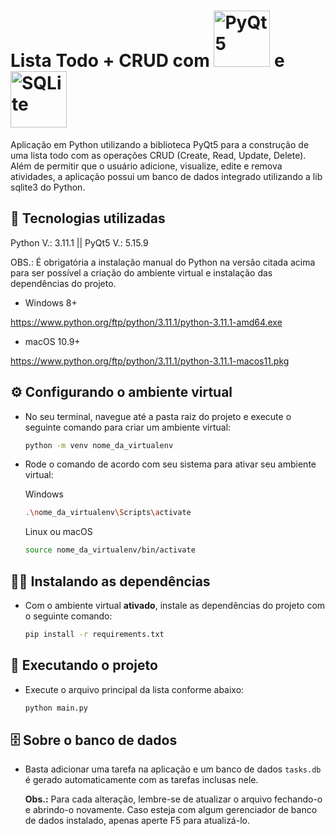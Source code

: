 # Lista Todo + CRUD com <img src="https://www.pythonguis.com/images/libraries/pyqt5.png" alt="PyQt5" width="90"> e <img src="https://upload.wikimedia.org/wikipedia/commons/thumb/3/38/SQLite370.svg/1200px-SQLite370.svg.png" alt="SQLite" width="90">

Aplicação em Python utilizando a biblioteca PyQt5 para a construção de uma lista todo com as operações CRUD (Create, Read, Update, Delete). 
Além de permitir que o usuário adicione, visualize, edite e remova atividades, a aplicação possui um banco de dados integrado utilizando a lib sqlite3 do Python. 

## 🔧 Tecnologias utilizadas
Python V.: 3.11.1 || PyQt5 V.: 5.15.9

OBS.: É obrigatória a instalação manual do Python na versão citada acima para ser possível a criação do ambiente virtual e instalação das dependências do projeto.

- Windows 8+

https://www.python.org/ftp/python/3.11.1/python-3.11.1-amd64.exe

- macOS 10.9+

https://www.python.org/ftp/python/3.11.1/python-3.11.1-macos11.pkg

## ⚙️ Configurando o ambiente virtual
* No seu terminal, navegue até a pasta raiz do projeto e execute o seguinte comando para criar um ambiente virtual:

  ```bash
  python -m venv nome_da_virtualenv
  ```

* Rode o comando de acordo com seu sistema para ativar seu ambiente virtual:

  Windows
  ```bash
  .\nome_da_virtualenv\Scripts\activate
  ```

  Linux ou macOS
  ```bash
  source nome_da_virtualenv/bin/activate
  ``` 

## 🧑‍🔬 Instalando as dependências
* Com o ambiente virtual **ativado**, instale as dependências do projeto com o seguinte comando:

  ```bash
  pip install -r requirements.txt
  ```

## 🚀 Executando o projeto
* Execute o arquivo principal da lista conforme abaixo:

  ```bash
  python main.py
  ```

## 🗄️ Sobre o banco de dados
* Basta adicionar uma tarefa na aplicação e um banco de dados <code>tasks.db</code> é gerado automaticamente com as tarefas inclusas nele.

  **Obs.:** Para cada alteração, lembre-se de atualizar o arquivo fechando-o e abrindo-o novamente. Caso esteja com algum gerenciador de banco de dados instalado, apenas aperte F5 para atualizá-lo.
